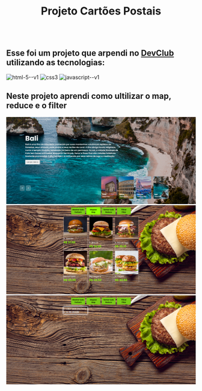 <div align= center>
    <h1>Projeto Cartões Postais</h1>
</div>
<br>
<br>
    <h2>Esse foi um projeto que arpendi no <a href="https://rodolfomori.com.br/devclub">DevClub</a> utilizando as tecnologias:</h2>
    

<div>
   <img width="48" height="48" src="https://img.icons8.com/color/48/html-5--v1.png" alt="html-5--v1"/>
   <img width="48" height="48" src="https://img.icons8.com/color/48/css3.png" alt="css3"/>
   <img width="48" height="48" src="https://img.icons8.com/color/48/javascript--v1.png" alt="javascript--v1"/>
  
</div>
 
<h2>Neste projeto aprendi como ultilizar o map, reduce e o filter</h2>
<img src="https://raw.githubusercontent.com/sidnei-leao/Projeto-Cartoes-Postais/2bccead349738f3f6802d52c78dcc73882e3135a/assets/Captura%20de%20tela%202025-09-29%20184317%20Bali.png">
<img src="https://github.com/sidnei-leao/DevClub-Burger/blob/main/assets/Captura%20de%20tela%202025-09-23%20183550%2002.png?raw=true">
<img src="https://github.com/sidnei-leao/DevClub-Burger/blob/main/assets/Captura%20de%20tela%202025-09-23%20183633%2003.png?raw=true">



